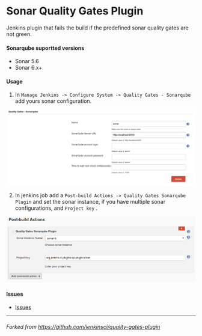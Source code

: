 # Sonar Quality Gates Plugin
Jenkins plugin that fails the build if the predefined sonar quality gates are not green.

#### Sonarqube suportted versions

* Sonar 5.6
* Sonar 6.x+

#### Usage 

1. In `Manage Jenkins -> Configure System -> Quality Gates - Sonarqube` add yours sonar configuration.

![Plugin Configuration](docs/img/sonar-config.png)

2. In jenkins job add a `Post-build Actions -> Quality Gates Sonarqube Plugin` and set the sonar instance, if you have multiple sonar configurations, and `Project key` .

![Job Configuration](docs/img/post-build.png)

#### Issues

- [Issues](https://issues.jenkins-ci.org/issues/?jql=project%20%3D%20JENKINS%20AND%20status%20in%20(Open%2C%20%22In%20Progress%22%2C%20Reopened%2C%20%22In%20Review%22)%20AND%20component%20%3D%20sonar-quality-gates-plugin)
_______
###### _Forked from https://github.com/jenkinsci/quality-gates-plugin_
